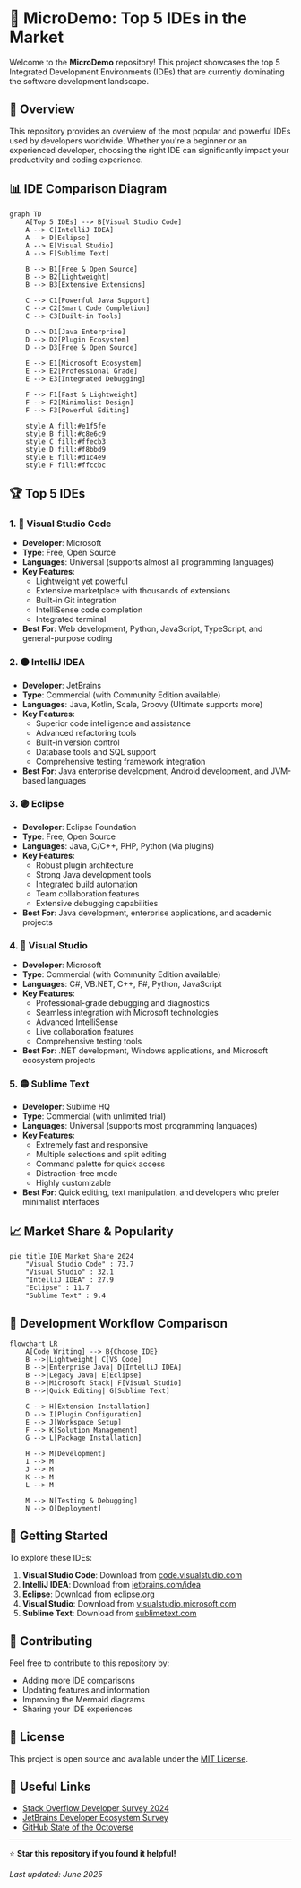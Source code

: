 # 🚀 MicroDemo: Top 5 IDEs in the Market

Welcome to the **MicroDemo** repository! This project showcases the top 5 Integrated Development Environments (IDEs) that are currently dominating the software development landscape.

## 🎯 Overview

This repository provides an overview of the most popular and powerful IDEs used by developers worldwide. Whether you're a beginner or an experienced developer, choosing the right IDE can significantly impact your productivity and coding experience.

## 📊 IDE Comparison Diagram

```mermaid
graph TD
    A[Top 5 IDEs] --> B[Visual Studio Code]
    A --> C[IntelliJ IDEA]
    A --> D[Eclipse]
    A --> E[Visual Studio]
    A --> F[Sublime Text]
    
    B --> B1[Free & Open Source]
    B --> B2[Lightweight]
    B --> B3[Extensive Extensions]
    
    C --> C1[Powerful Java Support]
    C --> C2[Smart Code Completion]
    C --> C3[Built-in Tools]
    
    D --> D1[Java Enterprise]
    D --> D2[Plugin Ecosystem]
    D --> D3[Free & Open Source]
    
    E --> E1[Microsoft Ecosystem]
    E --> E2[Professional Grade]
    E --> E3[Integrated Debugging]
    
    F --> F1[Fast & Lightweight]
    F --> F2[Minimalist Design]
    F --> F3[Powerful Editing]
    
    style A fill:#e1f5fe
    style B fill:#c8e6c9
    style C fill:#ffecb3
    style D fill:#f8bbd9
    style E fill:#d1c4e9
    style F fill:#ffccbc
```

## 🏆 Top 5 IDEs

### 1. 🔷 Visual Studio Code
- **Developer**: Microsoft
- **Type**: Free, Open Source
- **Languages**: Universal (supports almost all programming languages)
- **Key Features**:
  - Lightweight yet powerful
  - Extensive marketplace with thousands of extensions
  - Built-in Git integration
  - IntelliSense code completion
  - Integrated terminal
- **Best For**: Web development, Python, JavaScript, TypeScript, and general-purpose coding

### 2. 🟠 IntelliJ IDEA
- **Developer**: JetBrains
- **Type**: Commercial (with Community Edition available)
- **Languages**: Java, Kotlin, Scala, Groovy (Ultimate supports more)
- **Key Features**:
  - Superior code intelligence and assistance
  - Advanced refactoring tools
  - Built-in version control
  - Database tools and SQL support
  - Comprehensive testing framework integration
- **Best For**: Java enterprise development, Android development, and JVM-based languages

### 3. 🟣 Eclipse
- **Developer**: Eclipse Foundation
- **Type**: Free, Open Source
- **Languages**: Java, C/C++, PHP, Python (via plugins)
- **Key Features**:
  - Robust plugin architecture
  - Strong Java development tools
  - Integrated build automation
  - Team collaboration features
  - Extensive debugging capabilities
- **Best For**: Java development, enterprise applications, and academic projects

### 4. 🔵 Visual Studio
- **Developer**: Microsoft
- **Type**: Commercial (with Community Edition available)
- **Languages**: C#, VB.NET, C++, F#, Python, JavaScript
- **Key Features**:
  - Professional-grade debugging and diagnostics
  - Seamless integration with Microsoft technologies
  - Advanced IntelliSense
  - Live collaboration features
  - Comprehensive testing tools
- **Best For**: .NET development, Windows applications, and Microsoft ecosystem projects

### 5. 🟡 Sublime Text
- **Developer**: Sublime HQ
- **Type**: Commercial (with unlimited trial)
- **Languages**: Universal (supports most programming languages)
- **Key Features**:
  - Extremely fast and responsive
  - Multiple selections and split editing
  - Command palette for quick access
  - Distraction-free mode
  - Highly customizable
- **Best For**: Quick editing, text manipulation, and developers who prefer minimalist interfaces

## 📈 Market Share & Popularity

```mermaid
pie title IDE Market Share 2024
    "Visual Studio Code" : 73.7
    "Visual Studio" : 32.1
    "IntelliJ IDEA" : 27.9
    "Eclipse" : 11.7
    "Sublime Text" : 9.4
```

## 🔄 Development Workflow Comparison

```mermaid
flowchart LR
    A[Code Writing] --> B{Choose IDE}
    B -->|Lightweight| C[VS Code]
    B -->|Enterprise Java| D[IntelliJ IDEA]
    B -->|Legacy Java| E[Eclipse]
    B -->|Microsoft Stack| F[Visual Studio]
    B -->|Quick Editing| G[Sublime Text]
    
    C --> H[Extension Installation]
    D --> I[Plugin Configuration]
    E --> J[Workspace Setup]
    F --> K[Solution Management]
    G --> L[Package Installation]
    
    H --> M[Development]
    I --> M
    J --> M
    K --> M
    L --> M
    
    M --> N[Testing & Debugging]
    N --> O[Deployment]
```

## 🚀 Getting Started

To explore these IDEs:

1. **Visual Studio Code**: Download from [code.visualstudio.com](https://code.visualstudio.com/)
2. **IntelliJ IDEA**: Download from [jetbrains.com/idea](https://www.jetbrains.com/idea/)
3. **Eclipse**: Download from [eclipse.org](https://www.eclipse.org/)
4. **Visual Studio**: Download from [visualstudio.microsoft.com](https://visualstudio.microsoft.com/)
5. **Sublime Text**: Download from [sublimetext.com](https://www.sublimetext.com/)

## 🤝 Contributing

Feel free to contribute to this repository by:
- Adding more IDE comparisons
- Updating features and information
- Improving the Mermaid diagrams
- Sharing your IDE experiences

## 📝 License

This project is open source and available under the [MIT License](LICENSE).

## 🔗 Useful Links

- [Stack Overflow Developer Survey 2024](https://survey.stackoverflow.co/)
- [JetBrains Developer Ecosystem Survey](https://www.jetbrains.com/lp/devecosystem-2024/)
- [GitHub State of the Octoverse](https://github.blog/news-insights/state-of-the-octoverse/)

---

⭐ **Star this repository if you found it helpful!**

*Last updated: June 2025*
